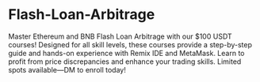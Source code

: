 # Flash-Loan-Arbitrage
Master Ethereum and BNB Flash Loan Arbitrage with our $100 USDT courses! Designed for all skill levels, these courses provide a step-by-step guide and hands-on experience with Remix IDE and MetaMask. Learn to profit from price discrepancies and enhance your trading skills. Limited spots available—DM to enroll today!
